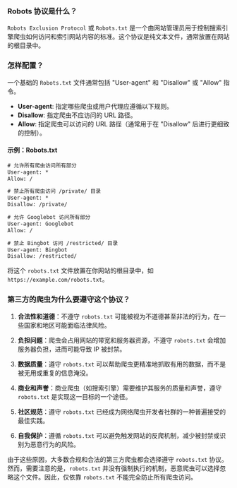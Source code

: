 ### Robots 协议是什么？

`Robots Exclusion Protocol` 或 `Robots.txt` 是一个由网站管理员用于控制搜索引擎爬虫如何访问和索引网站内容的标准。这个协议是纯文本文件，通常放置在网站的根目录中。

### 怎样配置？

一个基础的 `Robots.txt` 文件通常包括 "User-agent" 和 "Disallow" 或 "Allow" 指令。

- **User-agent**: 指定哪些爬虫或用户代理应遵循以下规则。
- **Disallow**: 指定爬虫不应访问的 URL 路径。
- **Allow**: 指定爬虫可以访问的 URL 路径（通常用于在 "Disallow" 后进行更细致的控制）。

#### 示例：Robots.txt

```txt
# 允许所有爬虫访问所有部分
User-agent: *
Allow: /

# 禁止所有爬虫访问 /private/ 目录
User-agent: *
Disallow: /private/

# 允许 Googlebot 访问所有部分
User-agent: Googlebot
Allow: /

# 禁止 Bingbot 访问 /restricted/ 目录
User-agent: Bingbot
Disallow: /restricted/
```

将这个 `robots.txt` 文件放置在你网站的根目录中，如 `https://example.com/robots.txt`。

### 第三方的爬虫为什么要遵守这个协议？

1. **合法性和道德**：不遵守 `robots.txt` 可能被视为不道德甚至非法的行为，在一些国家和地区可能面临法律风险。

2. **负担问题**：爬虫会占用网站的带宽和服务器资源，不遵守 `robots.txt` 会增加服务器负担，进而可能导致 IP 被封禁。

3. **数据质量**：遵守 `robots.txt` 可以帮助爬虫更精准地抓取有用的数据，而不是被无用或重复的信息淹没。

4. **商业和声誉**：商业爬虫（如搜索引擎）需要维护其服务的质量和声誉，遵守 `robots.txt` 是实现这一目标的一个途径。

5. **社区规范**：遵守 `robots.txt` 已经成为网络爬虫开发者社群的一种普遍接受的最佳实践。

6. **自我保护**：遵循 `robots.txt` 可以避免触发网站的反爬机制，减少被封禁或识别为恶意行为的风险。

由于这些原因，大多数合规和合法的第三方爬虫都会选择遵守 `robots.txt` 协议。然而，需要注意的是，`robots.txt` 并没有强制执行的机制，恶意爬虫可以选择忽略这个文件。因此，仅依靠 `robots.txt` 不能完全防止所有爬虫访问。